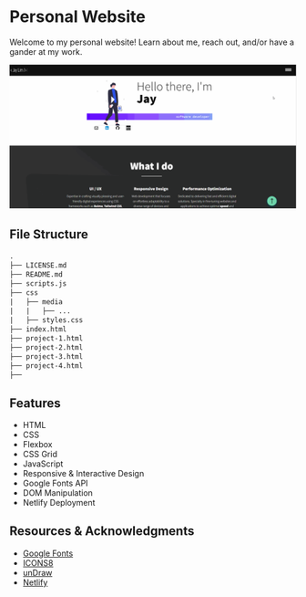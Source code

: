 # Personal Website
Welcome to my personal website! Learn about me, reach out, and/or have a gander at my work.

<img src="css/images/personal-website-demo.gif" width="800" alt="screenshot of the home page">

## File Structure
```
.
├── LICENSE.md
├── README.md
├── scripts.js
├── css
|   ├── media
|   |   ├── ...
|   ├── styles.css
├── index.html
├── project-1.html
├── project-2.html
├── project-3.html
├── project-4.html
├── 
```

## Features
* HTML
* CSS
* Flexbox
* CSS Grid
* JavaScript
* Responsive & Interactive Design
* Google Fonts API
* DOM Manipulation
* Netlify Deployment

## Resources & Acknowledgments
* [Google Fonts](https://fonts.google.com/)
* [ICONS8](https://icons8.com/)
* [unDraw](https://undraw.co/)
* [Netlify](https://www.netlify.com/)
